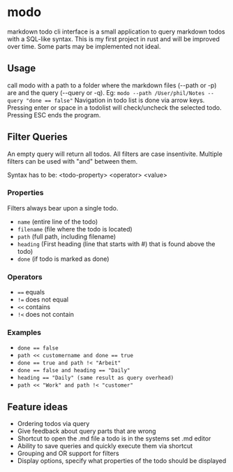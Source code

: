 # modo
markdown todo cli interface is a small application to query markdown todos with a SQL-like syntax.
This is my first project in rust and will be improved over time. Some parts may be implemented not ideal.

## Usage
call modo with a path to a folder where the markdown files (--path or -p) are and the query (--query or -q).
Eg: `modo --path /User/phil/Notes --query "done == false"`
Navigation in todo list is done via arrow keys. Pressing enter or space in a todolist will check/uncheck the selected todo. 
Pressing ESC ends the program.

## Filter Queries
An empty query will return all todos. All filters are case insentivite.
Multiple filters can be used with "and" between them.

Syntax has to be: \<todo-property\> \<operator\> \<value\>

### Properties
Filters always bear upon a single todo.
- `name` (entire line of the todo)
- `filename` (file where the todo is located)
- `path` (full path, including filename)
- `heading` (First heading (line that starts with #) that is found above the todo)
- `done` (if todo is marked as done)

### Operators
- `==` equals
- `!=` does not equal
- `<<` contains 
- `!<` does not contain

### Examples
- `done == false`
- `path << customername and done == true`
- `done == true and path !< "Arbeit"`
- `done == false and heading == "Daily"`
- `heading == "Daily" (same result as query overhead)`
- `path << "Work" and path !< "customer"`

## Feature ideas
- Ordering todos via query 
- Give feedback about query parts that are wrong
- Shortcut to open the .md file a todo is in the systems set .md editor
- Ability to save queries and quickly execute them via shortcut
- Grouping and OR support for filters
- Display options, specify what properties of the todo should be displayed